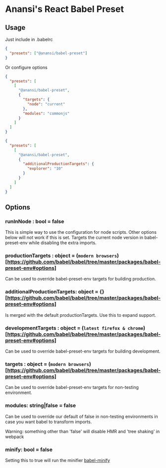 # Anansi's React Babel Preset

## Usage

Just include in .babelrc

```json
{
  "presets": ["@anansi/babel-preset"]
}
```

Or configure options

```json
{
  "presets": [
    [
      "@anansi/babel-preset",
      {
        "targets": {
          "node": "current"
        },
        "modules": "commonjs"
      }
    ]
  ]
}
```

```json
{
  "presets": [
    [
      "@anansi/babel-preset",
      {
        "additionalProductionTargets": {
          "explorer": "10"
        }
      }
    ]
  ]
}
```

## Options

### runInNode : bool = false

This is simple way to use the configuration for node scripts. Other options
below will not work if this is set. Targets the current node version in
babel-preset-env while disabling the extra imports.

### productionTargets : object = (`modern browsers`)[https://github.com/babel/babel/tree/master/packages/babel-preset-env#options]

Can be used to override babel-preset-env targets for building production.

### additionalProductionTargets: object = {}[https://github.com/babel/babel/tree/master/packages/babel-preset-env#options]

Is merged with the default productionTargets. Use this to expand support.

### developmentTargets : object = (`latest firefox & chrome`)[https://github.com/babel/babel/tree/master/packages/babel-preset-env#options]

Can be used to override babel-preset-env targets for building development.

### targets : object = (`modern browsers`)[https://github.com/babel/babel/tree/master/packages/babel-preset-env#options]

Can be used to override babel-preset-env targets for non-testing environment.

### modules: string|false = false

Can be used to override our default of false in non-testing environments
in case you want babel to transform imports.

Warning: something other than 'false' will disable HMR and 'tree shaking'
in webpack

### minify: bool = false

Setting this to true will run the minifier [babel-minify](https://github.com/babel/babel-minify)
